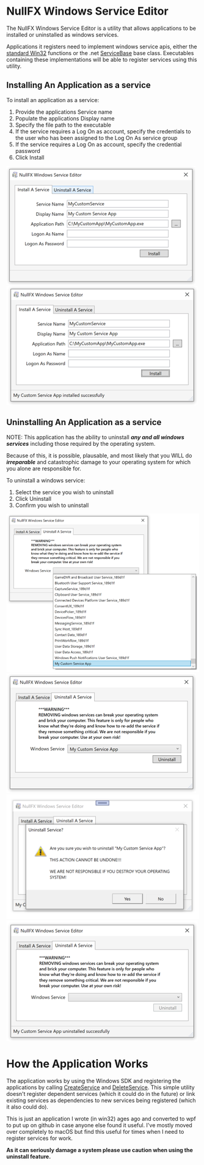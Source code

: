 # NullFX Windows Service Editor

The NullFX Windows Service Editor is a utility that allows applications to be installed or uninstalled as windows services.

Applications it registers need to implement windows service apis, either the [standard Win32](https://docs.microsoft.com/en-us/windows/win32/api/winsvc/nc-winsvc-lpservice_main_functionw) functions or the .net [ServiceBase](https://docs.microsoft.com/en-us/dotnet/api/system.serviceprocess.servicebase?view=dotnet-plat-ext-5.0) base class.  Executables containing these implementations will be able to register services using this utility.

## Installing An Application as a service

To install an application as a service:

1. Provide the applications Service name
2. Populate the applications Display name
3. Specify the file path to the executable
4. If the service requires a Log On as account, specify the credentials to the user who has been assigned to the Log On As service group
5. If the service requires a Log On as account, specify the credential password
6. Click Install

![](img/install.png)
![](img/installed.png)


## Uninstalling An Application as a service

NOTE: This application has the ability to uninstall **_any and all windows services_** including those required by the operating system.

Because of this, it is possible, plausable, and most likely that you WILL do **_irreparable_** and catastrophic damage to your operating system for which you alone are responsible for. 

To uninstall a windows service:

1. Select the service you wish to uninstall
2. Click Uninstall
3. Confirm you wish to uninstall

![](img/select_uninstall.png)
![](img/uninstall.png)
![](img/confirm_uninstall.png)
![](img/uninstalled.png)



# How the Application Works

The application works by using the Windows SDK and registering the applications by calling [CreateService](https://docs.microsoft.com/en-us/windows/win32/api/winsvc/nf-winsvc-createservicew) and [DeleteService](https://docs.microsoft.com/en-us/windows/win32/api/winsvc/nf-winsvc-deleteservice).  This simple utility doesn't register dependent services (which it could do in the future) or link existing services as dependencies to new services being registered (which it also could do).

This is just an application I wrote (in win32) ages ago and converted to wpf to put up on github in case anyone else found it useful.  I've mostly moved over completely to macOS but find this useful for times when I need to register services for work.  

**As it can seriously damage a system please use caution when using the uninstall feature.**
